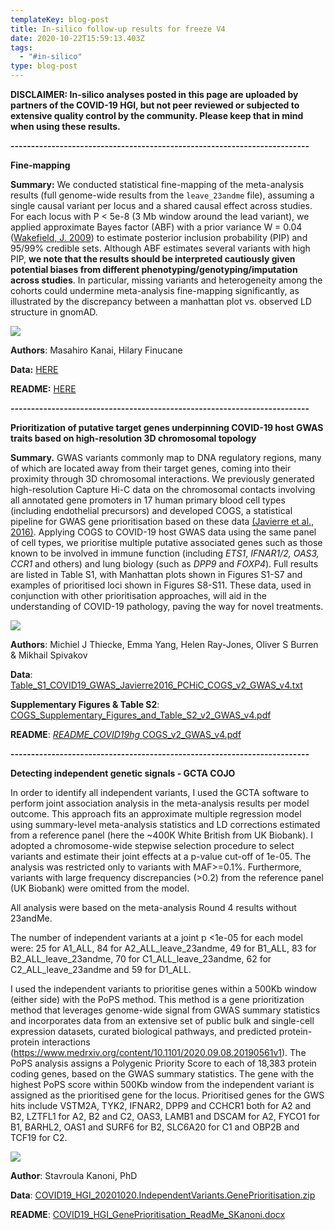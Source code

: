 ```yaml
---
templateKey: blog-post
title: In-silico follow-up results for freeze V4
date: 2020-10-22T15:59:13.403Z
tags:
  - "#in-silico"
type: blog-post
---
```

**DISCLAIMER: In-silico analyses posted in this page are uploaded by partners of the COVID-19 HGI, but not peer reviewed or subjected to extensive quality control by the community. Please keep that in mind when using these results.**

**\-------------------------------------------------------------------------**

**Fine-mapping**

**Summary:** We conducted statistical fine-mapping of the meta-analysis results (full genome-wide results from the `leave_23andme` file), assuming a single causal variant per locus and a shared causal effect across studies. For each locus with P < 5e-8 (3 Mb window around the lead variant), we applied approximate Bayes factor (ABF) with a prior variance W = 0.04 ([Wakefield, J. 2009](https://onlinelibrary.wiley.com/doi/abs/10.1002/gepi.20359)) to estimate posterior inclusion probability (PIP) and 95/99% credible sets. Although ABF estimates several variants with high PIP, **we note that the results should be interpreted cautiously given potential biases from different phenotyping/genotyping/imputation across studies**. In particular, missing variants and heterogeneity among the cohorts could undermine meta-analysis fine-mapping significantly, as illustrated by the discrepancy between a manhattan plot vs. observed LD structure in gnomAD.

![](/img/covid19_hgi_b2_all_leave_23andme_20201020.chr21.31742905-34742905.png)

**Authors**: Masahiro Kanai, Hilary Finucane

**Data:** [HERE](https://storage.googleapis.com/covid19-hg-in-silico-followup/V4/finemapping/COVID19_HGI_20201020_ABF.tar.gz)

**README:** [HERE](https://storage.googleapis.com/covid19-hg-in-silico-followup/V4/finemapping/README.md)

**\-------------------------------------------------------------------------**

**Prioritization of putative target genes underpinning COVID-19 host GWAS traits based on high-resolution 3D chromosomal topology**

**Summary.** GWAS variants commonly map to DNA regulatory regions, many of which are located away from their target genes, coming into their proximity through 3D chromosomal interactions. We previously generated high-resolution Capture Hi-C data on the chromosomal contacts involving all annotated gene promoters in 17 human primary blood cell types (including endothelial precursors) and developed COGS, a statistical pipeline for GWAS gene prioritisation based on these data [(Javierre et al., 2016)](https://paperpile.com/c/JwJn3h/zTY1). Applying COGS to COVID-19 host GWAS data using the same panel of cell types, we prioritise multiple putative associated genes such as those known to be involved in immune function (including *ETS1*, *IFNAR1/2, OAS3, CCR1* and others) and lung biology (such as *DPP9* and *FOXP4*). Full results are listed in Table S1, with Manhattan plots shown in Figures S1-S7 and examples of prioritised loci shown in Figures S8-S11. These data, used in conjunction with other prioritisation approaches, will aid in the understanding of COVID-19 pathology, paving the way for novel treatments.

![](/img/picture1.png)

**Authors**: Michiel J Thiecke, Emma Yang, Helen Ray-Jones, Oliver S Burren & Mikhail Spivakov

**Data**: [Table_S1_COVID19_GWAS_Javierre2016_PCHiC_COGS_v2_GWAS_v4.txt](https://storage.googleapis.com/covid19-hg-in-silico-followup/V4/PCHi-C-priority/Table_S1_COVID19_GWAS_Javierre2016_PCHiC_COGS_v2_GWAS_v4.txt)

**Supplementary Figures & Table S2**: [COGS_Supplementary_Figures_and_Table_S2_v2_GWAS_v4.pdf](https://storage.googleapis.com/covid19-hg-in-silico-followup/V4/PCHi-C-priority/COGS_Supplementary_Figures_and_Table_S2_v2_GWAS_v4.pdf)

**README**: [*README_COVID19hg* COGS_v2_GWAS_v4.pdf](https://storage.googleapis.com/covid19-hg-in-silico-followup/V4/PCHi-C-priority/_README_COVID19hg_%20COGS_v2_GWAS_v4.pdf)

**\-------------------------------------------------------------------------**

**Detecting independent genetic signals - GCTA COJO**

In order to identify all independent variants, I used the GCTA software to perform joint association analysis in the meta-analysis results per model outcome. This approach fits an approximate multiple regression model using summary-level meta-analysis statistics and LD corrections estimated from a reference panel (here the ~400K White British from UK Biobank). I adopted a chromosome-wide stepwise selection procedure to select variants and estimate their joint effects at a p-value cut-off of 1e-05. The analysis was restricted only to variants with MAF>=0.1%. Furthermore, variants with large frequency discrepancies (>0.2) from the reference panel (UK Biobank) were omitted from the model.

All analysis were based on the meta-analysis Round 4 results without 23andMe.

The number of independent variants at a joint p <1e-05 for each model were: 25 for A1_ALL, 84 for A2_ALL_leave_23andme, 49 for B1_ALL, 83 for B2_ALL_leave_23andme, 70 for C1_ALL_leave_23andme, 62 for C2_ALL_leave_23andme and 59 for D1_ALL.

I used the independent variants to prioritise genes within a 500Kb window (either side) with the PoPS method. This method is a gene prioritization method that leverages genome-wide signal from GWAS summary statistics and incorporates data from an extensive set of public bulk and single-cell expression datasets, curated biological pathways, and predicted protein-protein interactions (<https://www.medrxiv.org/content/10.1101/2020.09.08.20190561v1>). The PoPS analysis assigns a Polygenic Priority Score to each of 18,383 protein coding genes, based on the GWAS summary statistics. The gene with the highest PoPS score within 500Kb window from the independent variant is assigned as the prioritised gene for the locus. Prioritised genes for the GWS hits include VSTM2A, TYK2, IFNAR2, DPP9 and CCHCR1 both for A2 and B2, LZTFL1 for A2, B2 and C2, OAS3, LAMB1 and DSCAM for A2, FYCO1 for B1, BARHL2, OAS1 and SURF6 for B2, SLC6A20 for C1 and OBP2B and TCF19 for C2.

![](/img/screen-shot-2020-10-22-at-8.29.27-pm.png)

**Author**: Stavroula Kanoni, PhD


**Data**: [COVID19_HGI_20201020.IndependentVariants.GenePrioritisation.zip](https://storage.googleapis.com/covid19-hg-in-silico-followup/V4/GCTA_COJO/COVID19_HGI_20201020.IndependentVariants.GenePrioritisation.zip)


**README**: [COVID19_HGI_GenePrioritisation_ReadMe_SKanoni.docx](https://storage.googleapis.com/covid19-hg-in-silico-followup/V4/GCTA_COJO/COVID19_HGI_GenePrioritisation_ReadMe_SKanoni.docx)